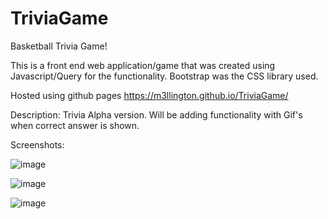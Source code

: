 # TriviaGame
Basketball Trivia Game!

This is a front end web application/game that was created using Javascript/Query for the functionality. Bootstrap was the CSS library used.

Hosted using github pages https://m3llington.github.io/TriviaGame/

Description: Trivia Alpha version. Will be adding functionality with Gif's when correct answer is shown.


Screenshots:



![image](https://user-images.githubusercontent.com/50224404/76173661-b3935080-6177-11ea-9989-6191890efec8.png)


![image](https://user-images.githubusercontent.com/50224404/76173644-82b31b80-6177-11ea-826a-1b19f978fbc0.png)


![image](https://user-images.githubusercontent.com/50224404/76173767-aa56b380-6178-11ea-84df-7bc27e60e8a2.png)


